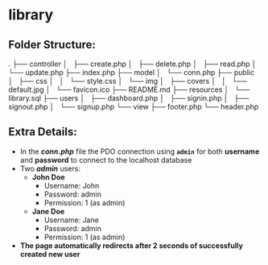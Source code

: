 # library
## Folder Structure:
.
├── controller
│   ├── create.php
│   ├── delete.php
│   ├── read.php
│   └── update.php
├── index.php
├── model
│   └── conn.php
├── public
│   ├── css
│   │   └── style.css
│   └── img
│       ├── covers
│       │   └── default.jpg
│       └── favicon.ico
├── README.md
├── resources
│   └── library.sql
├── users
│   ├── dashboard.php
│   ├── signin.php
│   ├── signout.php
│   └── signup.php
└── view
    ├── footer.php
    └── header.php

## Extra Details:
* In the _**conn.php**_ file the PDO connection using **`admin`** for both **username** and **password** to connect to the localhost database
* Two ___admin___ users:
    * **John Doe**
        - Username: John
        - Password: admin
        - Permission: 1 (as admin)
    * **Jane Doe** 
        - Username: Jane
        - Password: admin
        - Permission: 1 (as admin)
* **The page automatically redirects after 2 seconds of successfully created new user**